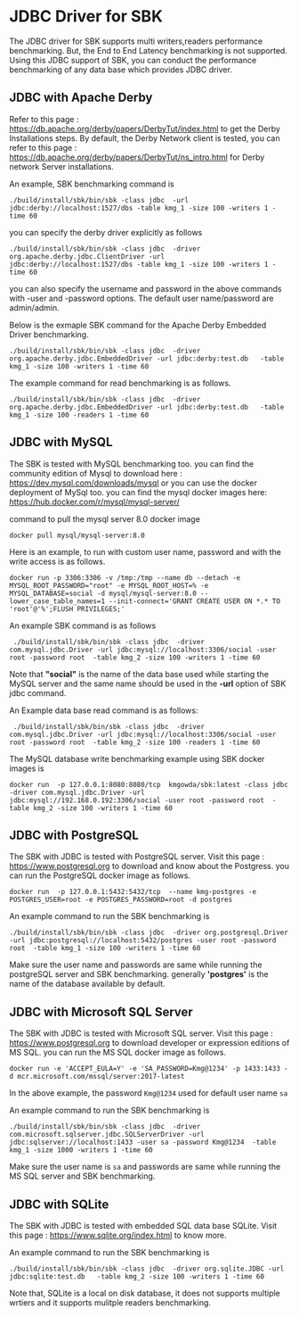 <!--
Copyright (c) KMG. All Rights Reserved.

Licensed under the Apache License, Version 2.0 (the "License");
you may not use this file except in compliance with the License.
You may obtain a copy of the License at

    http://www.apache.org/licenses/LICENSE-2.0
-->
# JDBC Driver for SBK
The JDBC driver for SBK supports multi writers,readers performance benchmarking. But, the End to End Latency benchmarking is not supported.
Using this JDBC support of SBK, you can conduct the performance benchmarking of any data base which provides JDBC driver.

## JDBC with Apache Derby 
Refer to this page : https://db.apache.org/derby/papers/DerbyTut/index.html to get the Derby Installations steps.
By default, the Derby Network client is tested, you can refer to this page : https://db.apache.org/derby/papers/DerbyTut/ns_intro.html for Derby network Server installations.

An example, SBK benchmarking command is
```
./build/install/sbk/bin/sbk -class jdbc  -url jdbc:derby://localhost:1527/dbs -table kmg_1 -size 100 -writers 1 -time 60
```

you can specify the derby driver explicitly as follows
```
./build/install/sbk/bin/sbk -class jdbc  -driver org.apache.derby.jdbc.ClientDriver -url jdbc:derby://localhost:1527/dbs -table kmg_1 -size 100 -writers 1 -time 60
```
you can also specify the username and password in the above commands with -user and -password options. The default user name/password are admin/admin.

Below is the exmaple SBK command for the Apache Derby Embedded Driver benchmarking.
```
./build/install/sbk/bin/sbk -class jdbc  -driver org.apache.derby.jdbc.EmbeddedDriver -url jdbc:derby:test.db   -table kmg_1 -size 100 -writers 1 -time 60
```
The example command for read benchmarking is as follows.
```
./build/install/sbk/bin/sbk -class jdbc  -driver org.apache.derby.jdbc.EmbeddedDriver -url jdbc:derby:test.db   -table kmg_1 -size 100 -readers 1 -time 60
```


## JDBC with MySQL
The SBK is tested with MySQL benchmarking too. you can find the community edition of Mysql to download here : https://dev.mysql.com/downloads/mysql
or you can use the docker deployment of MySql too. you can find the mysql docker images here: https://hub.docker.com/r/mysql/mysql-server/

command to pull the mysql server 8.0 docker image
```
docker pull mysql/mysql-server:8.0
```

Here is an example, to run with custom user name, password and with the write access is as follows.

```
docker run -p 3306:3306 -v /tmp:/tmp --name db --detach -e MYSQL_ROOT_PASSWORD="root" -e MYSQL_ROOT_HOST=% -e MYSQL_DATABASE=social -d mysql/mysql-server:8.0 --lower_case_table_names=1 --init-connect='GRANT CREATE USER ON *.* TO 'root'@'%';FLUSH PRIVILEGES;'
```

An example SBK command is as follows
```
 ./build/install/sbk/bin/sbk -class jdbc  -driver com.mysql.jdbc.Driver -url jdbc:mysql://localhost:3306/social -user root -password root  -table kmg_2 -size 100 -writers 1 -time 60
```

Note that **"social"** is the name of the data base used while starting the MySQL server and the same name should be used in the **-url** option of SBK jdbc command.

An Example data base read command is as follows:
```
 ./build/install/sbk/bin/sbk -class jdbc  -driver com.mysql.jdbc.Driver -url jdbc:mysql://localhost:3306/social -user root -password root  -table kmg_2 -size 100 -readers 1 -time 60
``` 

The MySQL database write benchmarking example using SBK docker images is
```
docker run  -p 127.0.0.1:8080:8080/tcp  kmgowda/sbk:latest -class jdbc  -driver com.mysql.jdbc.Driver -url jdbc:mysql://192.168.0.192:3306/social -user root -password root  -table kmg_2 -size 100 -writers 1 -time 60
```

## JDBC with PostgreSQL
The SBK with JDBC is tested with PostgreSQL server. Visit this page : https://www.postgresql.org to download and know about the Postgress.
you can run the PostgreSQL docker image as follows.
```
docker run  -p 127.0.0.1:5432:5432/tcp  --name kmg-postgres -e POSTGRES_USER=root -e POSTGRES_PASSWORD=root -d postgres
```
An example command to run the SBK benchmarking is
```
./build/install/sbk/bin/sbk -class jdbc  -driver org.postgresql.Driver -url jdbc:postgresql://localhost:5432/postgres -user root -password root  -table kmg_1 -size 100 -writers 1 -time 60
```
Make sure the user name and passwords are same while running the postgreSQL server and SBK benchmarking.
generally **'postgres'** is the name of the database available by default.

## JDBC with Microsoft SQL Server
The SBK with JDBC is tested with Microsoft SQL server. Visit this page : https://www.postgresql.org  to download developer or expression editions of MS SQL.
you can run the MS SQL docker image as follows.

```
docker run -e 'ACCEPT_EULA=Y' -e 'SA_PASSWORD=Kmg@1234' -p 1433:1433 -d mcr.microsoft.com/mssql/server:2017-latest
```
In the above example, the password `Kmg@1234` used for default user name `sa`

An example command to run the SBK benchmarking is
```
./build/install/sbk/bin/sbk -class jdbc  -driver com.microsoft.sqlserver.jdbc.SQLServerDriver -url jdbc:sqlserver://localhost:1433 -user sa -password Kmg@1234  -table kmg_1 -size 1000 -writers 1 -time 60
```
Make sure the user name is `sa` and passwords are same while running the MS SQL server and SBK benchmarking.

## JDBC with SQLite
The SBK with JDBC is tested with embedded SQL data base SQLite. Visit this page : https://www.sqlite.org/index.html to know more.

An example command to run the SBK benchmarking is
```
./build/install/sbk/bin/sbk -class jdbc  -driver org.sqlite.JDBC -url jdbc:sqlite:test.db   -table kmg_2 -size 100 -writers 1 -time 60
```
Note that, SQLite is a local on disk database, it does not supports multiple wrtiers and it supports mulitple readers benchmarking. 
